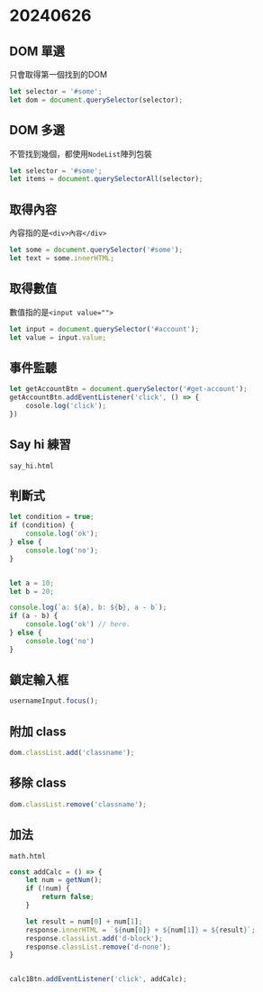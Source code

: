 # 20240626

## DOM 單選

只會取得第一個找到的DOM

```js
let selector = '#some';
let dom = document.querySelector(selector);
```

## DOM 多選

不管找到幾個，都使用`NodeList`陣列包裝

```js
let selector = '#some';
let items = document.querySelectorAll(selector);
```

## 取得內容

內容指的是`<div>內容</div>`

```js
let some = document.querySelector('#some');
let text = some.innerHTML;
```

## 取得數值

數值指的是`<input value="">`

```js
let input = document.querySelector('#account');
let value = input.value;
```

## 事件監聽

```js
let getAccountBtn = document.querySelector('#get-account');
getAccountBtn.addEventListener('click', () => {
    cosole.log('click');
})
```

## Say hi 練習

`say_hi.html`

## 判斷式

```js
let condition = true;
if (condition) {
    console.log('ok');
} else {
    console.log('no');
}


let a = 10;
let b = 20;

console.log(`a: ${a}, b: ${b}, a - b`);
if (a - b) {
    console.log('ok') // here.
} else {
    console.log('no')
}

```

## 鎖定輸入框

```js
usernameInput.focus();
```

## 附加 class

```js
dom.classList.add('classname');
```

## 移除 class

```js
dom.classList.remove('classname');
```

## 加法

`math.html`

```js
const addCalc = () => {
    let num = getNum();
    if (!num) {
        return false;
    }

    let result = num[0] + num[1];
    response.innerHTML = `${num[0]} + ${num[1]} = ${result}`;
    response.classList.add('d-block');
    response.classList.remove('d-none');
}


calc1Btn.addEventListener('click', addCalc);
```